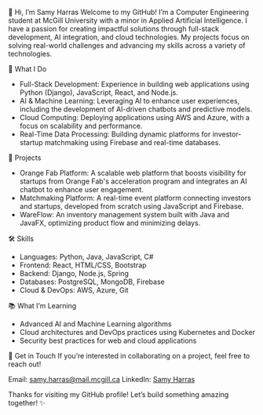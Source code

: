 👋 Hi, I’m Samy Harras
Welcome to my GitHub! I’m a Computer Engineering student at McGill University with a minor in Applied Artificial Intelligence. I have a passion for creating impactful solutions through full-stack development, AI integration, and cloud technologies. My projects focus on solving real-world challenges and advancing my skills across a variety of technologies.

🔧 What I Do
- Full-Stack Development: Experience in building web applications using Python (Django), JavaScript, React, and Node.js.
- AI & Machine Learning: Leveraging AI to enhance user experiences, including the development of AI-driven chatbots and predictive models.
- Cloud Computing: Deploying applications using AWS and Azure, with a focus on scalability and performance.
- Real-Time Data Processing: Building dynamic platforms for investor-startup matchmaking using Firebase and real-time databases.

🚀 Projects
- Orange Fab Platform: A scalable web platform that boosts visibility for startups from Orange Fab's acceleration program and integrates an AI chatbot to enhance user engagement.
- Matchmaking Platform: A real-time event platform connecting investors and startups, developed from scratch using JavaScript and Firebase.
- WareFlow: An inventory management system built with Java and JavaFX, optimizing product flow and minimizing delays.

🛠️ Skills
- Languages: Python, Java, JavaScript, C#
- Frontend: React, HTML/CSS, Bootstrap
- Backend: Django, Node.js, Spring
- Databases: PostgreSQL, MongoDB, Firebase
- Cloud & DevOps: AWS, Azure, Git

📚 What I’m Learning
- Advanced AI and Machine Learning algorithms
- Cloud architectures and DevOps practices using Kubernetes and Docker
- Security best practices for web and cloud applications

💼 Get in Touch
If you’re interested in collaborating on a project, feel free to reach out!

Email: samy.harras@mail.mcgill.ca
LinkedIn: [Samy Harras](https://www.linkedin.com/in/samy-harras/)


Thanks for visiting my GitHub profile! Let’s build something amazing together! ✨
